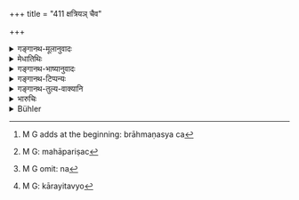 +++
title = "411 क्षत्रियञ् चैव"

+++

<details><summary>गङ्गानथ-मूलानुवादः</summary>

A Brāhmaṇa shall, through compassion, support a Vaiśya and a Kṣatriya, who are distressed for a livelihood, and should make them do his own work.—(411)
</details>

<details><summary>मेधातिथिः</summary>

[^३८७]**वृत्त्या कर्शितौ ब्राह्मणो बिभृयाद्** भक्तदानादिना, क्षत्रियवैश्ययोर् भरणं कुर्यात् । **आनृशंस्येन **अनुकम्पया **स्वानि कर्माणि कारयेत्**, ब्राह्मणस्य यानि स्वानि समित्कुशोदकुंभाहरणादीनि । अथ वा क्षत्रियवैशयोर् यानि स्वानि । क्षत्रियो ग्रामरक्षादौ नियोक्तव्यो वैश्यः स्वकृषिपसुपाल्यादौ । महाधनो यो ब्राह्मणो महापरिच्छदश्[^३८८] च सामर्थ्यात् तस्यैष विधिः । **स्वानि कर्माणीति** वचनात् दास्यं न[^३८९] कारयितव्यौ[^३९०] गर्हितोच्छिष्टमार्जनादि ॥ ८.४११ ॥


[^३९०]:
     M G: kārayitavyo


[^३८९]:
     M G omit: na


[^३८८]:
     M G: mahāpariṣac


[^३८७]:
     M G adds at the beginning: brāhmaṇasya ca
</details>

<details><summary>गङ्गानथ-भाष्यानुवादः</summary>

The Brāhmaṇa shall support them, if they are ‘*distressed for a livelihood*,’ by giving them food and other things; *i.e*., he shall support the *Kṣatriya* and the *Vaiśya*.

‘*Through compassion*’—through pity.

‘*Should make them do his own work*.’—The Brāhmaṇa’s ‘own work’ consists in the fetching of fuel, water and such things.

Or, the meaning may be that he should make them perform such duties as are the *Kṣatriya’s and the Vaiśya’s* own. That is, the *Kṣatriya* should be employed in guarding the village and so forth, and the
*Vaiśya* in cultivating the land, tending the cattle and so on.

This law relates to the Brāhmaṇa who is possessed of much wealth and property and is, as such, capable of supporting others.

‘*Own work*;’—the phrase implies that he should not employ them in personal attendance, or in any such meat, work as the washing of unclean things and the like.—(411)
</details>

<details><summary>गङ्गानथ-टिप्पन्यः</summary>

This verse is quoted in *Vivādaratnākara* (p. 253), which explains
‘*svāni karmāṇi*’ as ‘duties prescribed for their respective castes’;—in
*Aparārka* (p. 789);—and in *Vīramitrodaya* (Vyavahāra, 126a), which
says that the meaning is that ‘if a Kṣatriya or a Vaiśya has become a
slave through want of living, his master should treat him well and take
light work from him.’
</details>

<details><summary>गङ्गानथ-तुल्य-वाक्यानि</summary>

**(verses 8.410-418)  
**

See Comparative notes for [Verse
8.410].
</details>

<details><summary>भारुचिः</summary>

न तु दासकर्मणा वासोभाण्डधावनादिना । येन दासकर्मप्रतिषेधार्थो [कारयन्] इमौ स्वानि कर्माण्य् आनृशंस्येन भरणीयाव् एव ॥ ८.४०९ ॥
</details>

<details><summary>Bühler</summary>

411	(Some wealthy) Brahmana shall compassionately support both a Kshatriya and a Vaisya, if they are distressed for a livelihood, employing them on work (which is suitable for) their (castes).
</details>
